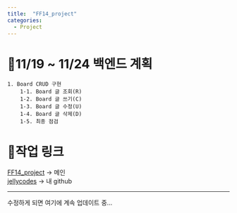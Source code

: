 ```yaml
---
title:  "FF14_project"
categories:
  - Project
---
```


# 🥞11/19 ~ 11/24 백엔드 계획
```
1. Board CRUD 구현
    1-1. Board 글 조회(R)
    1-2. Board 글 쓰기(C)
    1-3. Board 글 수정(U)
    1-4. Board 글 삭제(D)
    1-5. 최종 점검
```

# 📝작업 링크

[FF14_project](https://github.com/goalslee10/FF14_repository_v3.git) -> 메인 \
[jellycodes](https://github.com/jellycodes) -> 내 github

---
수정하게 되면 여기에 계속 업데이트 중...
